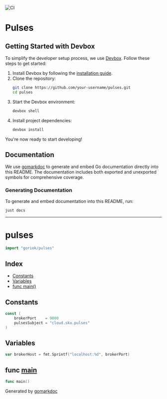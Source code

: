 ![CI](https://github.com/goriok/pulses/actions/workflows/build.yml/badge.svg)

# Pulses

## Getting Started with Devbox

To simplify the developer setup process, we use [Devbox](https://www.jetpack.io/devbox/). Follow these steps to get started:

1. Install Devbox by following the [installation guide](https://www.jetpack.io/devbox/docs/install/).
2. Clone the repository:
   ```bash
   git clone https://github.com/your-username/pulses.git
   cd pulses
   ```
3. Start the Devbox environment:
   ```bash
   devbox shell
   ```
4. Install project dependencies:
   ```bash
   devbox install
   ```

You're now ready to start developing!

## Documentation

We use [gomarkdoc](https://github.com/princjef/gomarkdoc) to generate and embed Go documentation directly into this README. The documentation includes both exported and unexported symbols for comprehensive coverage.

### Generating Documentation

To generate and embed documentation into this README, run:

```bash
just docs
```

---

<!-- gomarkdoc:embed:start -->

<!-- Code generated by gomarkdoc. DO NOT EDIT -->

# pulses

```go
import "goriok/pulses"
```

## Index

- [Constants](<#constants>)
- [Variables](<#variables>)
- [func main\(\)](<#main>)


## Constants

<a name="brokerPort"></a>

```go
const (
    brokerPort    = 9000
    pulsesSubject = "cloud.sku.pulses"
)
```

## Variables

<a name="brokerHost"></a>

```go
var brokerHost = fmt.Sprintf("localhost:%d", brokerPort)
```

<a name="main"></a>
## func [main](<https://github.com/goriok/pulses/blob/main/main.go#L19>)

```go
func main()
```



Generated by [gomarkdoc](<https://github.com/princjef/gomarkdoc>)


<!-- gomarkdoc:embed:end -->
